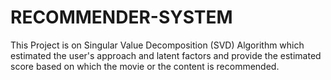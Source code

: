 # RECOMMENDER-SYSTEM
This Project is on Singular Value Decomposition (SVD) Algorithm  which estimated the user's approach and latent factors and provide the estimated score based on which the movie or the content is recommended.

